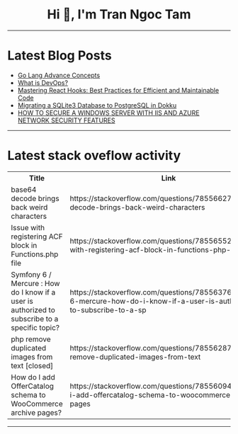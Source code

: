 <h1 align="center">Hi 👋, I'm Tran Ngoc Tam</h1>

---

# Latest Blog Posts 
<!-- BLOG-POST-LIST:START -->
- [Go Lang Advance Concepts](https://dev.to/syedmuhammadaliraza/go-lang-advance-concepts-2dpi)
- [What is DevOps?](https://dev.to/bhuvaneshwa/what-is-devops-36f6)
- [Mastering React Hooks: Best Practices for Efficient and Maintainable Code](https://dev.to/shantih_palani/mastering-react-hooks-best-practices-for-efficient-and-maintainable-code-4mp5)
- [Migrating a SQLite3 Database to PostgreSQL in Dokku](https://dev.to/swanny85/migrating-a-sqlite3-database-to-postgresql-in-dokku-22j0)
- [HOW TO SECURE A WINDOWS SERVER WITH IIS AND AZURE NETWORK SECURITY FEATURES](https://dev.to/droz79/how-to-secure-a-windows-server-with-iis-and-azure-network-security-features-1g8i)
<!-- BLOG-POST-LIST:END -->

---

# Latest stack oveflow activity
<table>
  <tr><th>Title</th><th>Link</th></tr>
  <!-- STACKOVERFLOW:START --><tr><td>base64 decode brings back weird characters</td><td>https://stackoverflow.com/questions/78556627/base64-decode-brings-back-weird-characters</td></tr><tr><td>Issue with registering ACF block in Functions.php file</td><td>https://stackoverflow.com/questions/78556552/issue-with-registering-acf-block-in-functions-php-file</td></tr><tr><td>Symfony 6 / Mercure : How do I know if a user is authorized to subscribe to a specific topic?</td><td>https://stackoverflow.com/questions/78556376/symfony-6-mercure-how-do-i-know-if-a-user-is-authorized-to-subscribe-to-a-sp</td></tr><tr><td>php remove duplicated images from text [closed]</td><td>https://stackoverflow.com/questions/78556287/php-remove-duplicated-images-from-text</td></tr><tr><td>How do I add OfferCatalog schema to WooCommerce archive pages?</td><td>https://stackoverflow.com/questions/78556094/how-do-i-add-offercatalog-schema-to-woocommerce-archive-pages</td></tr><!-- STACKOVERFLOW:END -->
</table>

---


